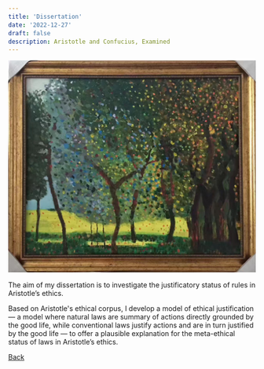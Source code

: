 ```yaml
---
title: 'Dissertation'
date: '2022-12-27'
draft: false
description: Aristotle and Confucius, Examined
---
```


![Painting](/IMG_6617.jpg)

The aim of my dissertation is to investigate the justificatory status of rules in Aristotle’s ethics.

Based on Aristotle's ethical corpus, I develop a model of ethical justification — a model where natural laws are summary of actions directly grounded by the good life, while conventional laws justify actions and are in turn justified by the good life — to offer a plausible explanation for the meta-ethical status of laws in Aristotle’s ethics.

[Back](/)
